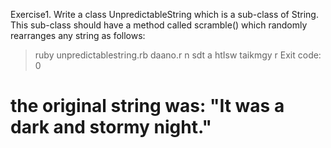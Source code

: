 Exercise1. Write a class UnpredictableString which is a sub-class of String. This sub-class should have a method called scramble() which randomly rearranges any string as follows:

>ruby unpredictablestring.rb
daano.r n sdt a htIsw taikmgy r
>Exit code: 0
# the original string was: "It was a dark and stormy night."
